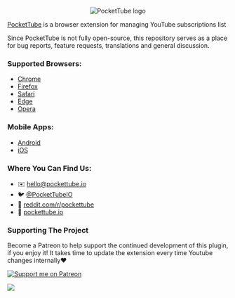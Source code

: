 <p align="center">
  <img src="https://github.com/NabokD/pockettube/blob/main/assets/logo.svg" alt="PocketTube logo"/>
</p>

[PocketTube](//pockettube.io) is a browser extension for managing YouTube subscriptions list

Since PocketTube is not fully open-source, this repository serves as a place for bug reports, feature requests, translations and general discussion.

### Supported Browsers:

-   [Chrome](//chrome.google.com/webstore/detail/pockettube-youtube-subscr/kdmnjgijlmjgmimahnillepgcgeemffb)
-   [Firefox](//addons.mozilla.org/en-US/firefox/addon/youtube-subscription-groups)
-   [Safari](//pockettube.io/install/PocketTube.dmg)
-   [Edge](//microsoftedge.microsoft.com/addons/detail/pockettube-youtube-subsc/klfeohnijmogpjoeenglhonjfiacajpp)
-   [Opera](//addons.opera.com/en/extensions/details/pockettube-youtube-subscription-manager)

### Mobile Apps:

-   [Android](//play.google.com/store/apps/details?id=com.youtubesubscriptionmanager)
-   [iOS](//apps.apple.com/us/app/pockettube-subscription-manage/id1475688814)

### Where You Can Find Us:

-   :envelope: hello@pockettube.io
-   :bird: [@PocketTubeIO](//x.com/PocketTubeIO)
-   :orange_book: [reddit.com/r/pockettube](//www.reddit.com/r/pockettube)
-   :tada: [pockettube.io](//pockettube.io)

### Supporting The Project

Become a Patreon to help support the continued development of this plugin, if you enjoy it! It takes time to update the extension every time Youtube changes internally❤️

<a href="https://patreon.com/ysub"><img src="https://img.shields.io/endpoint.svg?url=https%3A%2F%2Fshieldsio-patreon.vercel.app%2Fapi%3Fusername%3Dysub%26type%3Dpatrons&style=for-the-badge" alt="Support me on Patreon" /></a>

<a href="https://www.buymeacoffee.com/ysub"><img src="https://img.buymeacoffee.com/button-api/?text=Buy me a coffee&emoji=&slug=ysub&button_colour=FFDD00&font_colour=000000&font_family=Cookie&outline_colour=000000&coffee_colour=ffffff"></a>
